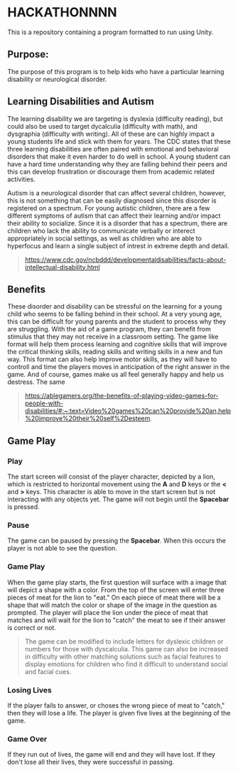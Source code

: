# HACKATHONNNN
This is a repository containing a program formatted to run using Unity.

## Purpose:
The purpose of this program is to help kids who have a particular learning disability or neurological disorder.

## Learning Disabilities and Autism

The learning disability we are targeting is dyslexia (difficulty reading), but could also be used to target dycalculia (difficulty with math), and 
dysgraphia (difficulty with writing). All of these are can highly impact a young students life and stick with them for years. The CDC states that these three learning disabilities are often paired with emotional and behavioral disorders that make it even harder to do well in school. A young student can have a hard time understanding why they are falling behind their peers and this can develop frustration or discourage them from academic related activities.

Autism is a neurological disorder that can affect several children, however, this is not something that can be easily diagnosed since this disorder is registered on a spectrum. For young autistic children, there are a few different symptoms of autism that can affect their learning and/or impact their ability to socialize. Since it is a disorder that has a spectrum, there are children who lack the ability to communicate verbally or interect appropriately in social settings, as well as children who are able to hyperfocus and learn a single subject of intrest in extreme depth and detail. 

>https://www.cdc.gov/ncbddd/developmentaldisabilities/facts-about-intellectual-disability.html


## Benefits

These disorder and disability can be stressful on the learning for a young child who seems to be falling behind in their school. At a very young age, this can be difficult for young parents and the student to process why they are struggling. With the aid of a game program, they can benefit from stimulus that they may not receive in a classroom setting. The game like format will help them process learning and cognitive skills that will improve the critical thinking skills, reading skills and writing skills in a new and fun way. This format can also help improve motor skills, as they will have to controll and time the players moves in anticipation of the right answer in the game. And of course, games make us all feel generally happy
and help us destress. The same 

>https://ablegamers.org/the-benefits-of-playing-video-games-for-people-with-disabilities/#:~:text=Video%20games%20can%20provide%20an,help%20improve%20their%20self%2Desteem.

## Game Play

### Play

The start screen will consist of the player character, depicted by a lion, which is restricted to horizontal movement using the **A** and **D** keys or the **<** and **>** keys. This character is able to move in the start screen but is not interacting with any objects yet. The game will not begin until the **Spacebar** is pressed.

### Pause

The game can be paused by pressing the **Spacebar**. When this occurs the player is not able to see the question.

### Game Play

When the game play starts, the first question will surface with a image that will depict a shape with a color. From the top of the screen will enter three pieces of meat for the lion to "eat." On each piece of meat there will be a shape that will match the color or shape of the image in the question as prompted. The player will place the lion under the piece of meat that matches and will wait for the lion to "catch" the meat to see if their answer is correct or not.

>The game can be modified to include letters for dyslexic children or numbers for those with dyscalculia. This game can also be increased in difficulty with other matching solutions such as facial features to display emotions for children who find it difficult to understand social and facial cues.

### Losing Lives

If the player fails to answer, or choses the wrong piece of meat to "catch," then they will lose a life. The player is given five lives at the beginning of the game.

### Game Over

If they run out of lives, the game will end and they will have lost. If they don't lose all their lives, they were successful in passing.

